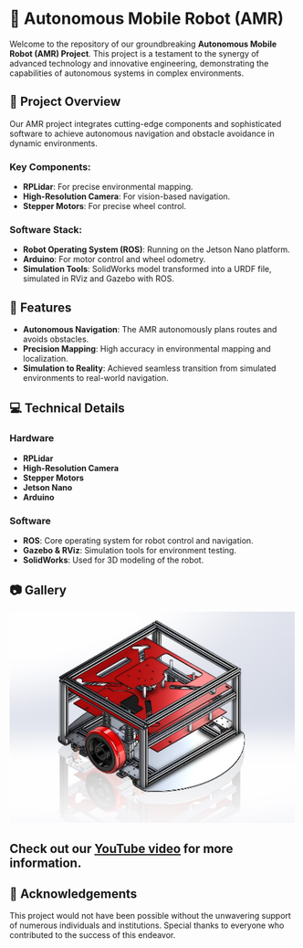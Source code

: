# 🚀 Autonomous Mobile Robot (AMR) 

Welcome to the repository of our groundbreaking **Autonomous Mobile Robot (AMR) Project**. This project is a testament to the synergy of advanced technology and innovative engineering, demonstrating the capabilities of autonomous systems in complex environments.

## 🌟 Project Overview

Our AMR project integrates cutting-edge components and sophisticated software to achieve autonomous navigation and obstacle avoidance in dynamic environments. 

### Key Components:
- **RPLidar**: For precise environmental mapping.
- **High-Resolution Camera**: For vision-based navigation.
- **Stepper Motors**: For precise wheel control.

### Software Stack:
- **Robot Operating System (ROS)**: Running on the Jetson Nano platform.
- **Arduino**: For motor control and wheel odometry.
- **Simulation Tools**: SolidWorks model transformed into a URDF file, simulated in RViz and Gazebo with ROS.

## 🎯 Features

- **Autonomous Navigation**: The AMR autonomously plans routes and avoids obstacles.
- **Precision Mapping**: High accuracy in environmental mapping and localization.
- **Simulation to Reality**: Achieved seamless transition from simulated environments to real-world navigation.

## 💻 Technical Details

### Hardware
- **RPLidar**
- **High-Resolution Camera**
- **Stepper Motors**
- **Jetson Nano**
- **Arduino**

### Software
- **ROS**: Core operating system for robot control and navigation.
- **Gazebo & RViz**: Simulation tools for environment testing.
- **SolidWorks**: Used for 3D modeling of the robot.

## 📷 Gallery

<img src="https://github.com/ChetanKamatagi/Autonomous-Mobile-Robot/blob/main/AMR_IMG.jpg" alt="AMR Design" width="500" />

## Check out our [YouTube video](https://www.youtube.com/watch?v=gZZxsdtzOAc) for more information.

## 🤝 Acknowledgements

This project would not have been possible without the unwavering support of numerous individuals and institutions. Special thanks to everyone who contributed to the success of this endeavor.


